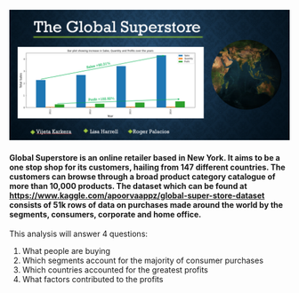 ![](Images/GlobalSS.PNG)
#### Global Superstore is an online retailer based in New York. It aims to be a one stop shop for its customers, hailing from 147 different countries. The customers can browse through a broad product category catalogue of more than 10,000 products. The dataset which can be found at https://www.kaggle.com/apoorvaappz/global-super-store-dataset consists of 51k rows of data on purchases made around the world by the segments, consumers, corporate and home office. 

This analysis will answer 4 questions:
1. What people are buying
2. Which segments account for the majority of consumer purchases
3. Which countries accounted for the greatest profits
4. What factors contributed to the profits
